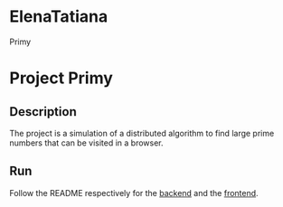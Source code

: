 # ElenaTatiana
Primy
# Project Primy

Description
-----
The project is a simulation of a distributed algorithm to find large prime numbers that can be visited in a browser.

Run
-----
Follow the README respectively for the [backend](./backend/README.md) and the [frontend](./frontend/README.md).
